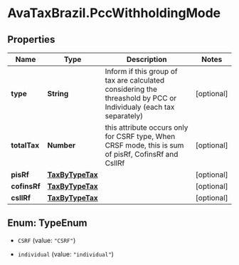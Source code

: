 # AvaTaxBrazil.PccWithholdingMode

## Properties
Name | Type | Description | Notes
------------ | ------------- | ------------- | -------------
**type** | **String** | Inform if this group of tax are calculated considering the threashold by PCC or Individualy (each tax separately) | [optional] 
**totalTax** | **Number** | this attribute occurs only for CSRF type, When CRSF mode, this is sum of pisRf, CofinsRf and CsllRf | [optional] 
**pisRf** | [**TaxByTypeTax**](TaxByTypeTax.md) |  | [optional] 
**cofinsRf** | [**TaxByTypeTax**](TaxByTypeTax.md) |  | [optional] 
**csllRf** | [**TaxByTypeTax**](TaxByTypeTax.md) |  | [optional] 


<a name="TypeEnum"></a>
## Enum: TypeEnum


* `CSRF` (value: `"CSRF"`)

* `individual` (value: `"individual"`)





